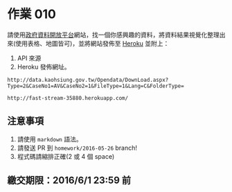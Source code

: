 # 作業 010

請使用[政府資料開放平台](http://data.gov.tw/)網站，找一個你感興趣的資料，將資料結果視覺化整理出來(使用表格、地圖皆可)，並將網站發佈至 [Heroku](https://heroku.com/) 並附上：

1. API 來源
2. Heroku 發佈網址。
```
http://data.kaohsiung.gov.tw/Opendata/DownLoad.aspx?Type=2&CaseNo1=AV&CaseNo2=1&FileType=1&Lang=C&FolderType=
```

```
http://fast-stream-35880.herokuapp.com/
```
## 注意事項

1. 請使用 `markdown` 語法。
2. 請發送 PR 到 `homework/2016-05-26` branch!
3. 程式碼請縮排正確(2 或 4 個 space)

## 繳交期限：2016/6/1 23:59 前
